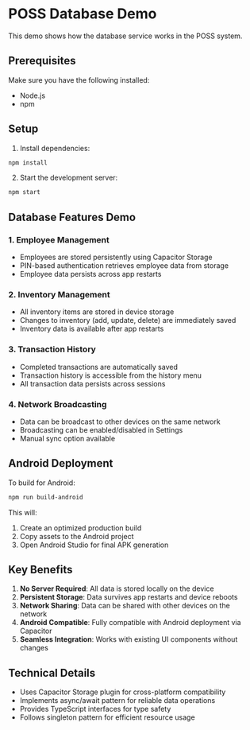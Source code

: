 # POSS Database Demo

This demo shows how the database service works in the POSS system.

## Prerequisites

Make sure you have the following installed:
- Node.js
- npm

## Setup

1. Install dependencies:
```bash
npm install
```

2. Start the development server:
```bash
npm start
```

## Database Features Demo

### 1. Employee Management
- Employees are stored persistently using Capacitor Storage
- PIN-based authentication retrieves employee data from storage
- Employee data persists across app restarts

### 2. Inventory Management
- All inventory items are stored in device storage
- Changes to inventory (add, update, delete) are immediately saved
- Inventory data is available after app restarts

### 3. Transaction History
- Completed transactions are automatically saved
- Transaction history is accessible from the history menu
- All transaction data persists across sessions

### 4. Network Broadcasting
- Data can be broadcast to other devices on the same network
- Broadcasting can be enabled/disabled in Settings
- Manual sync option available

## Android Deployment

To build for Android:
```bash
npm run build-android
```

This will:
1. Create an optimized production build
2. Copy assets to the Android project
3. Open Android Studio for final APK generation

## Key Benefits

1. **No Server Required**: All data is stored locally on the device
2. **Persistent Storage**: Data survives app restarts and device reboots
3. **Network Sharing**: Data can be shared with other devices on the network
4. **Android Compatible**: Fully compatible with Android deployment via Capacitor
5. **Seamless Integration**: Works with existing UI components without changes

## Technical Details

- Uses Capacitor Storage plugin for cross-platform compatibility
- Implements async/await pattern for reliable data operations
- Provides TypeScript interfaces for type safety
- Follows singleton pattern for efficient resource usage